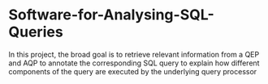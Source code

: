 # Software-for-Analysing-SQL-Queries
In this project, the broad goal is to retrieve relevant information from a QEP and AQP to annotate the corresponding SQL query to explain how different components of the query are executed by the underlying query processor
